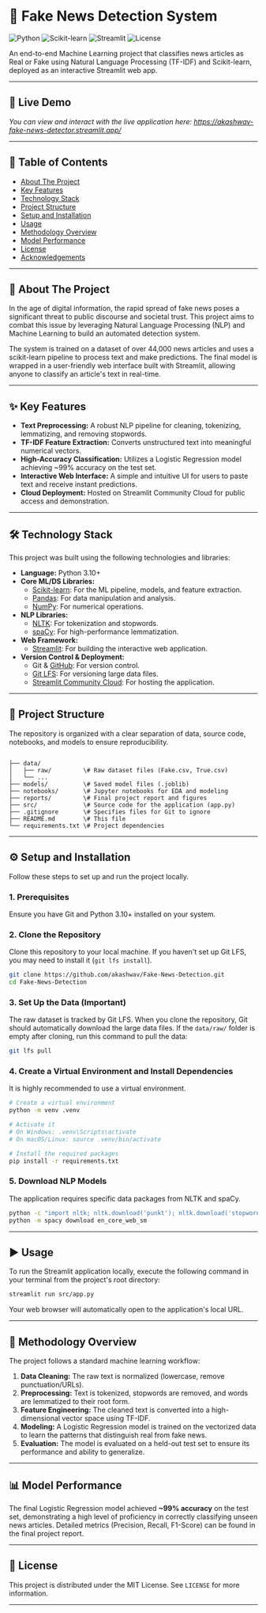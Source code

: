 
# 📰 Fake News Detection System

![Python](https://img.shields.io/badge/Python-3.10+-blue?style=for-the-badge&logo=python)
![Scikit-learn](https://img.shields.io/badge/Scikit--learn-0.24.2-orange?style=for-the-badge&logo=scikit-learn)
![Streamlit](https://img.shields.io/badge/Streamlit-1.26.0-red?style=for-the-badge&logo=streamlit)
![License](https://img.shields.io/badge/License-MIT-green.svg?style=for-the-badge)

An end-to-end Machine Learning project that classifies news articles as Real or Fake using Natural Language Processing (TF-IDF) and Scikit-learn, deployed as an interactive Streamlit web app.

***

## 🚀 Live Demo



*You can view and interact with the live application here: https://akashwav-fake-news-detector.streamlit.app/*

***

## 📖 Table of Contents

* [About The Project](#about-the-project)
* [Key Features](#-key-features)
* [Technology Stack](#-technology-stack)
* [Project Structure](#-project-structure)
* [Setup and Installation](#-setup-and-installation)
* [Usage](#-usage)
* [Methodology Overview](#-methodology-overview)
* [Model Performance](#-model-performance)
* [License](#-license)
* [Acknowledgements](#-acknowledgements)

***

## 🎯 About The Project

In the age of digital information, the rapid spread of fake news poses a significant threat to public discourse and societal trust. This project aims to combat this issue by leveraging Natural Language Processing (NLP) and Machine Learning to build an automated detection system.

The system is trained on a dataset of over 44,000 news articles and uses a scikit-learn pipeline to process text and make predictions. The final model is wrapped in a user-friendly web interface built with Streamlit, allowing anyone to classify an article's text in real-time.

***

## ✨ Key Features

* **Text Preprocessing:** A robust NLP pipeline for cleaning, tokenizing, lemmatizing, and removing stopwords.
* **TF-IDF Feature Extraction:** Converts unstructured text into meaningful numerical vectors.
* **High-Accuracy Classification:** Utilizes a Logistic Regression model achieving ~99% accuracy on the test set.
* **Interactive Web Interface:** A simple and intuitive UI for users to paste text and receive instant predictions.
* **Cloud Deployment:** Hosted on Streamlit Community Cloud for public access and demonstration.

***

## 🛠️ Technology Stack

This project was built using the following technologies and libraries:

* **Language:** Python 3.10+
* **Core ML/DS Libraries:**
    * [Scikit-learn](https://scikit-learn.org/): For the ML pipeline, models, and feature extraction.
    * [Pandas](https://pandas.pydata.org/): For data manipulation and analysis.
    * [NumPy](https://numpy.org/): For numerical operations.
* **NLP Libraries:**
    * [NLTK](https://www.nltk.org/): For tokenization and stopwords.
    * [spaCy](https://spacy.io/): For high-performance lemmatization.
* **Web Framework:**
    * [Streamlit](https://streamlit.io/): For building the interactive web application.
* **Version Control & Deployment:**
    * Git & [GitHub](https://github.com/): For version control.
    * [Git LFS](https://git-lfs.com/): For versioning large data files.
    * [Streamlit Community Cloud](https://streamlit.io/cloud): For hosting the application.

***

## 📁 Project Structure

The repository is organized with a clear separation of data, source code, notebooks, and models to ensure reproducibility.

```

├── data/
│   ├── raw/         \# Raw dataset files (Fake.csv, True.csv)
│   └── ...
├── models/          \# Saved model files (.joblib)
├── notebooks/       \# Jupyter notebooks for EDA and modeling
├── reports/         \# Final project report and figures
├── src/             \# Source code for the application (app.py)
├── .gitignore       \# Specifies files for Git to ignore
├── README.md        \# This file
└── requirements.txt \# Project dependencies

````

***

## ⚙️ Setup and Installation

Follow these steps to set up and run the project locally.

### 1. Prerequisites
Ensure you have Git and Python 3.10+ installed on your system.

### 2. Clone the Repository
Clone this repository to your local machine. If you haven't set up Git LFS, you may need to install it (`git lfs install`).
```bash
git clone https://github.com/akashwav/Fake-News-Detection.git
cd Fake-News-Detection
````

### 3\. Set Up the Data (Important)

The raw dataset is tracked by Git LFS. When you clone the repository, Git should automatically download the large data files. If the `data/raw/` folder is empty after cloning, run this command to pull the data:

```bash
git lfs pull
```

### 4\. Create a Virtual Environment and Install Dependencies

It is highly recommended to use a virtual environment.

```bash
# Create a virtual environment
python -m venv .venv

# Activate it
# On Windows: .venv\Scripts\activate
# On macOS/Linux: source .venv/bin/activate

# Install the required packages
pip install -r requirements.txt
```

### 5\. Download NLP Models

The application requires specific data packages from NLTK and spaCy.

```bash
python -c "import nltk; nltk.download('punkt'); nltk.download('stopwords')"
python -m spacy download en_core_web_sm
```

-----

## ▶️ Usage

To run the Streamlit application locally, execute the following command in your terminal from the project's root directory:

```bash
streamlit run src/app.py
```

Your web browser will automatically open to the application's local URL.

-----

## 🔬 Methodology Overview

The project follows a standard machine learning workflow:

1.  **Data Cleaning:** The raw text is normalized (lowercase, remove punctuation/URLs).
2.  **Preprocessing:** Text is tokenized, stopwords are removed, and words are lemmatized to their root form.
3.  **Feature Engineering:** The cleaned text is converted into a high-dimensional vector space using TF-IDF.
4.  **Modeling:** A Logistic Regression model is trained on the vectorized data to learn the patterns that distinguish real from fake news.
5.  **Evaluation:** The model is evaluated on a held-out test set to ensure its performance and ability to generalize.

-----

## 📊 Model Performance

The final Logistic Regression model achieved **\~99% accuracy** on the test set, demonstrating a high level of proficiency in correctly classifying unseen news articles. Detailed metrics (Precision, Recall, F1-Score) can be found in the final project report.

-----

## 📄 License

This project is distributed under the MIT License. See `LICENSE` for more information.

-----

<!-- end list -->

```
```